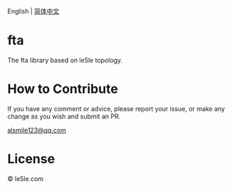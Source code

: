 English | [简体中文](./README.CN.md)

# fta

The fta library based on le5le topology.

# How to Contribute

If you have any comment or advice, please report your issue, or make any change as you wish and submit an PR.

alsmile123@qq.com

# License

© le5le.com
